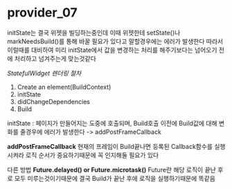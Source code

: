 # provider_07

initState는 결국 위젯을 빌딩하는중인데 이때 위젯한테 setState()나 markNeedsBuild()를 통해 바꿀 필요가 있다고
말할경우에는 에러가 발생한다
따라서 이럴때를 대비하여 미리 initState에서 값을 변경하는 처리를 해주기보다는 넘어오기 전에 처리하고 넘겨주는게 맞는것같다

*StatefulWidget 렌더링 절차*
1. Create an element(BuildContext)
2. initState
3. didChangeDependencies
4. Build

initState : 페이지가 만들어지는 도중에 호출되며, Build호출 이전에 Build값에 대해 변화를 줄경우에 에러가 발생한다
-> addPostFrameCallback

**addPostFrameCallback**
현재의 프레임이 Build끝나면 등록된 Callback함수를 실행시켜라
로직 순서가 중요하기때문에 꼭 인지해둘 필요가 있다

다른 방법
**Future.delayed() or Future.microtask()**
Future란 해당 로직이 끝난 후로 모두 미루는것이기때문에 결국 Build가 끝난 후에 로직을 실행하기때문에 똑같음

